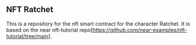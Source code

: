 <!-- @format -->

## NFT Ratchet

This is a repository for the nft smart contract for the character Ratchet. It is based on the near nft-tutorial repo[https://github.com/near-examples/nft-tutorial/tree/main].
